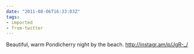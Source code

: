 ```yaml
---
date: "2011-08-06T16:33:03Z"
tags:
- imported
- from-twitter
---
```

Beautiful, warm Pondicherry night by the beach. http://instagr.am/p/JgR-_/
